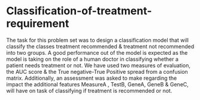 # Classification-of-treatment-requirement
The task for this problem set was to design a classification model that will classify the classes treatment recommended & treatment not recommended into two groups. 
A good performance out of the model is expected as the model is taking on the role of a human doctor in classifying whether a patient needs treatment or not. 
We have used two measures of evaluation, the AUC score & the True negative-True Positive spread from a confusion matrix. Additionally, an assessment was asked to make 
regarding the impact the additional features MeasureA , TestB, GeneA, GeneB & GeneC, will have on task of classifying if treatment is recommended or not.
